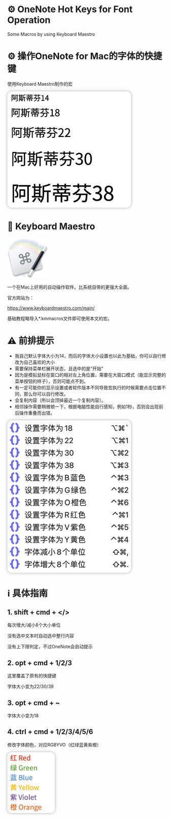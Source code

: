 # ⚙ OneNote Hot Keys for Font Operation
Some Macros by using Keyboard Maestro

# ⚙ 操作OneNote for Mac的字体的快捷键
 使用Keyboard Maestro制作的宏

<img src="images/screenshot2.png" alt="screenshot2 alt" title="Screenshot2" width = 390 style="box-shadow: 0px 0px 10px rgba(0, 0, 0, 0.32);border-radius: 15px;">

# 🔗 Keyboard Maestro

<img src="images/keyboardmaestro-128.png" alt="screenshot alt" title="Screenshot" width = 128 >

一个在Mac上好用的自动操作软件。比系统自带的更强大全面。

官方网站为：

https://www.keyboardmaestro.com/main/

基础教程略导入*.kmmacros文件即可使用本文的宏。

# ⚠️ 前排提示
 - 我自己默认字体大小为14，而后的字体大小设置也以此为基础，你可以自行修改为自己喜欢的大小
 - 需要保持菜单栏展开状态，且选中的是“开始”
 - 因为是模拟鼠标在窗口的相对左上角位置，需要在大窗口模式（能显示完整的菜单按钮的样子），否则可能点不到。
 - 有一定可能你的显示设置或者软件版本不同导致宏执行的时候需要点击位置不同，那么你可以自行修改。
 - 会复制内容（所以会顶掉最近一个复制内容）。
 - 相邻操作需要稍微顿一下，根据电脑性能自行感知，例如1秒，否则会出现前后操作重叠而出错。

<img src="images/screenshot.png" alt="screenshot alt" title="Screenshot" width = 390 style="box-shadow: 0px 0px 10px rgba(0, 0, 0, 0.32);border-radius: 15px;">

# ℹ️ 具体指南

## 1. shift + cmd + </>
每次增大/减小8个大小单位

没有选中文本时自动选中整行内容

没有上下限判定，不过OneNote会自动提示


## 2. opt + cmd + 1/2/3
这里覆盖了原有的快捷键

字体大小变为22/30/38


## 3. opt + cmd + ~
字体大小变为18


## 4. ctrl + cmd + 1/2/3/4/5/6
修改字体颜色，对应RGBYVO（红绿蓝黄紫橙）


<img src="images/screenshot3.png" alt="screenshot alt" title="Screenshot3" width = 150 style="box-shadow: 0px 0px 10px rgba(0, 0, 0, 0.32);border-radius: 15px;">